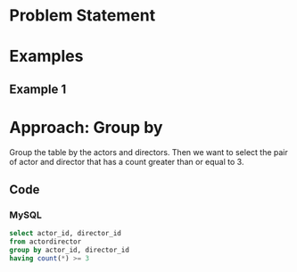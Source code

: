 # Problem Statement

# Examples
## Example 1

# Approach: Group by 
Group the table by the actors and directors.
Then we want to select the pair of actor and director that has a count greater than or equal to 3.
## Code
### MySQL
```sql
select actor_id, director_id
from actordirector
group by actor_id, director_id
having count(*) >= 3
```